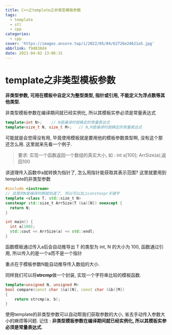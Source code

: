 ```yaml
---
title: C++之template之非类型模板参数
tags:
  - template
  - stl
  - cpp
categories:
  - cpp
cover: 'https://images.ansore.top/i/2022/05/04/62726e24621a5.jpg'
abbrlink: f9d830d4
date: 2021-04-02 13:06:31
---
```


# template之非类型模板参数

**非类型参数, 可用在模板中自定义为整型类型, 指针或引用, 不能定义为浮点数等其他类型.**

非类型模板参数在编译期间就已经实例化, 所以其模板实参必须是常量表达式

```cpp
template<int N>; 	// N是编译时就确定的常量表达式
template<size_t N, size_t M>;	// N,M是编译时就确定的常量表达式
```

可能就是会觉得没有用, 毕竟使用模板就是要用他的模板参数类型啊, 没有这个那还怎么用. 这里就来先看一个例子.

> 要求: 实现一个函数返回一个数组的真实大小, 如 : int a[100]; ArrSize(a);返回100
> 

讲道理传入函数中a就转换为指针了, 怎么用指针能获取其表示范围? 这里就要用到template的非类型参数

```cpp
#include <iostream>
// 这里的N是编译时期就知道了, 所以可以加上constexpr关键字
template <class T, std::size_t N>
constexpr std::size_t ArrSize(T (&a)[N]) noexcept {
  return N;
}

int main() {
  int a[100];
  std::cout << ArrSize(a) << std::endl;
}
```

函数模板通过传入a后会自动推导出 T 的类型为 int, N 的大小为 100, 函数通过引用, 所以传入的是一个a而不是一个指针

重点在于模板参数N能自动推导传入数组的大小.

同样我们可以将**strcmp**做一个封装, 实现一个字符串比较的模板函数.

```cpp
template<unsigned N, unsigned M>
bool compare(const char (&a)[N], const char (&b)[M])
{
    return strcmp(a, b);
}
```

使用template的非类型参数可以自动帮我们获取参数的大小, 省去手动传入参数大小的麻烦等问题. 记住 : **非类型模板参数在编译期间就已经实例化, 所以其模板实参必须是常量表达式.**
